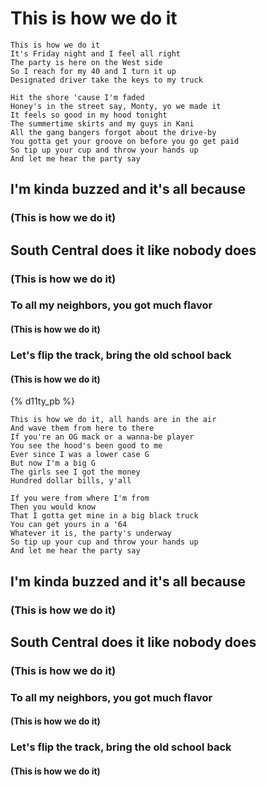 # This is how we do it

<!-- let's use some small headers and code blocks this time -->

```
This is how we do it
It's Friday night and I feel all right
The party is here on the West side
So I reach for my 40 and I turn it up
Designated driver take the keys to my truck
```

```
Hit the shore 'cause I'm faded
Honey's in the street say, Monty, yo we made it
It feels so good in my hood tonight
The summertime skirts and my guys in Kani
All the gang bangers forgot about the drive-by
You gotta get your groove on before you go get paid
So tip up your cup and throw your hands up
And let me hear the party say
```

## I'm kinda buzzed and it's all because
### (This is how we do it)
## South Central does it like nobody does
### (This is how we do it)
### To all my neighbors, you got much flavor
#### (This is how we do it)
### Let's flip the track, bring the old school back
#### (This is how we do it)

{% d11ty_pb %}

```
This is how we do it, all hands are in the air
And wave them from here to there
If you're an OG mack or a wanna-be player
You see the hood's been good to me
Ever since I was a lower case G
But now I'm a big G
The girls see I got the money
Hundred dollar bills, y'all
```

```
If you were from where I'm from
Then you would know
That I gotta get mine in a big black truck
You can get yours in a '64
Whatever it is, the party's underway
So tip up your cup and throw your hands up
And let me hear the party say
```

## I'm kinda buzzed and it's all because
### (This is how we do it)
## South Central does it like nobody does
### (This is how we do it)
### To all my neighbors, you got much flavor
#### (This is how we do it)
### Let's flip the track, bring the old school back
#### (This is how we do it)